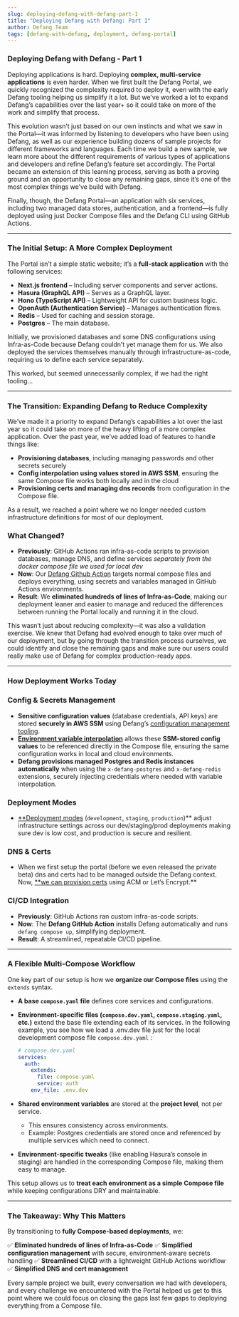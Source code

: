 ```yaml
---
slug: deploying-defang-with-defang-part-1
title: "Deploying Defang with Defang: Part 1"
author: Defang Team
tags: [defang-with-defang, deployment, defang-portal]
---
```


### **Deploying Defang with Defang - Part 1**

Deploying applications is hard. Deploying **complex, multi-service applications** is even harder. When we first built the Defang Portal, we quickly recognized the complexity required to deploy it, even with the early Defang tooling helping us simplify it a lot. But we’ve worked a lot to expand Defang’s capabilities over the last year+ so it could take on more of the work and simplify that process.

This evolution wasn’t just based on our own instincts and what we saw in the Portal—it was informed by listening to developers who have been using Defang, as well as our experience building dozens of sample projects for different frameworks and languages. Each time we build a new sample, we learn more about the different requirements of various types of applications and developers and refine Defang’s feature set accordingly. The Portal became an extension of this learning process, serving as both a proving ground and an opportunity to close any remaining gaps, since it’s one of the most complex things we’ve build with Defang.

Finally, though, the Defang Portal—an application with six services, including two managed data stores, authentication, and a frontend—is fully deployed using just Docker Compose files and the Defang CLI using GitHub Actions.

---

### **The Initial Setup: A More Complex Deployment**

The Portal isn’t a simple static website; it’s a **full-stack application** with the following services:

- **Next.js frontend** – Including server components and server actions.
- **Hasura (GraphQL API)** – Serves as a GraphQL layer.
- **Hono (TypeScript API)** – Lightweight API for custom business logic.
- **OpenAuth (Authentication Service)** – Manages authentication flows.
- **Redis** – Used for caching and session storage.
- **Postgres** – The main database.

Initially, we provisioned databases and some DNS configurations using Infra-as-Code because Defang couldn’t yet manage them for us. We also deployed the services themselves manually through infrastructure-as-code, requiring us to define each service separately.

This worked, but seemed unnecessarily complex, if we had the right tooling…

---

### **The Transition: Expanding Defang to Reduce Complexity**

We’ve made it a priority to expand Defang’s capabilities a lot over the last year so it could take on more of the heavy lifting of a more complex application. Over the past year, we’ve added load of features to handle things like:

- **Provisioning databases**, including managing passwords and other secrets securely
- **Config interpolation using values stored in AWS SSM**, ensuring the same Compose file works both locally and in the cloud
- **Provisioning certs and managing dns records** from configuration in the Compose file.

As a result, we reached a point where we no longer needed custom infrastructure definitions for most of our deployment.

### **What Changed?**

- **Previously**: GitHub Actions ran infra-as-code scripts to provision databases, manage DNS, and define services *separately from the docker compose file we used for local dev*
- **Now**: Our [Defang Github Action](https://github.com/marketplace/actions/defang-deployment-action) targets normal compose files and deploys everything, using secrets and variables managed in GitHub Actions environments.
- **Result**: We **eliminated hundreds of lines of Infra-as-Code**, making our deployment leaner and easier to manage and reduced the differences between running the Portal locally and running it in the cloud.

This wasn’t just about reducing complexity—it was also a validation exercise. We knew that Defang had evolved enough to take over much of our deployment, but by going through the transition process ourselves, we could identify and close the remaining gaps and make sure our users could really make use of Defang for complex production-ready apps.

---

### **How Deployment Works Today**

### **Config & Secrets Management**

- **Sensitive configuration values** (database credentials, API keys) are stored **securely in AWS SSM** using Defang’s [configuration management tooling](https://docs.defang.io/docs/concepts/configuration).
- [**Environment variable interpolation**](https://docs.defang.io/docs/concepts/configuration#interpolation) allows these **SSM-stored config values** to be referenced directly in the Compose file, ensuring the same configuration works in local and cloud environments.
- **Defang provisions managed Postgres and Redis instances automatically** when using the `x-defang-postgres` and `x-defang-redis` extensions, securely injecting credentials where needed with variable interpolation.

### **Deployment Modes**

- [**Deployment modes](https://docs.defang.io/docs/concepts/deployment-modes) (`development`, `staging`, `production`)** adjust infrastructure settings across our dev/staging/prod deployments making sure dev is low cost, and production is secure and resilient.

### **DNS & Certs**

- When we first setup the portal (before we even released the private beta) dns and certs had to be managed outside the Defang context. Now, [**we can provision certs](https://docs.defang.io/docs/concepts/domains) using ACM or Let’s Encrypt.**

### **CI/CD Integration**

- **Previously**: GitHub Actions ran custom infra-as-code scripts.
- **Now**: The **Defang GitHub Action** installs Defang automatically and runs `defang compose up`, simplifying deployment.
- **Result**: A streamlined, repeatable CI/CD pipeline.

---

### **A Flexible Multi-Compose Workflow**

One key part of our setup is how we **organize our Compose files** using the `extends` syntax.

- **A base `compose.yaml` file** defines core services and configurations.
- **Environment-specific files (`compose.dev.yaml`, `compose.staging.yaml`, etc.)** extend the base file extending each of its services. In the following example, you see how we load a .env.dev file just for the local development compose file `compose.dev.yaml` :
    
    ```yaml
    # compose.dev.yaml
    services:
      auth:
        extends:
          file: compose.yaml
          service: auth
        env_file: .env.dev
    ```
    
- **Shared environment variables** are stored at the **project level**, not per service.
    - This ensures consistency across environments.
    - Example: Postgres credentials are stored once and referenced by multiple services which need to connect.
- **Environment-specific tweaks** (like enabling Hasura’s console in staging) are handled in the corresponding Compose file, making them easy to manage.

This setup allows us to **treat each environment as a simple Compose file** while keeping configurations DRY and maintainable.

---

### **The Takeaway: Why This Matters**

By transitioning to **fully Compose-based deployments**, we:

✅ **Eliminated hundreds of lines of Infra-as-Code**
✅ **Simplified configuration management** with secure, environment-aware secrets handling
✅ **Streamlined CI/CD** with a lightweight GitHub Actions workflow
✅ **Simplified DNS and cert management** 

Every sample project we built, every conversation we had with developers, and every challenge we encountered with the Portal helped us get to this point where we could focus on closing the gaps last few gaps to deploying everything from a Compose file.